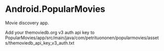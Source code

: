 # Android.PopularMovies
Movie discovery app.

Add your themoviedb.org v3 auth api key to PopularMovies/app/src/main/java/com/petrituononen/popularmovies/assets/themoviedb_api_key_v3_auth.txt

